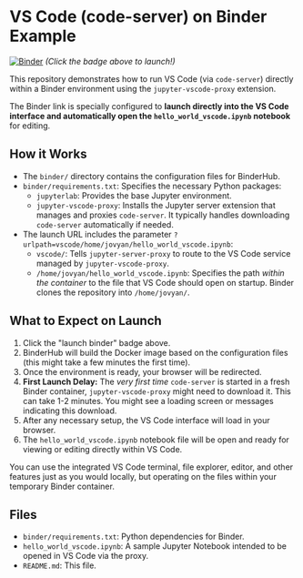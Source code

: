 # VS Code (code-server) on Binder Example

[![Binder](https://mybinder.org/badge_logo.svg)](https://mybinder.org/v2/gh/<YOUR_GITHUB_USERNAME>/<YOUR_REPOSITORY_NAME>/<YOUR_BRANCH_NAME>?urlpath=vscode/home/jovyan/hello_world_vscode.ipynb)
*(Click the badge above to launch!)*

This repository demonstrates how to run VS Code (via `code-server`) directly within a Binder environment using the `jupyter-vscode-proxy` extension.

The Binder link is specially configured to **launch directly into the VS Code interface and automatically open the `hello_world_vscode.ipynb` notebook** for editing.

## How it Works

* The `binder/` directory contains the configuration files for BinderHub.
* `binder/requirements.txt`: Specifies the necessary Python packages:
    * `jupyterlab`: Provides the base Jupyter environment.
    * `jupyter-vscode-proxy`: Installs the Jupyter server extension that manages and proxies `code-server`. It typically handles downloading `code-server` automatically if needed.
* The launch URL includes the parameter `?urlpath=vscode/home/jovyan/hello_world_vscode.ipynb`:
    * `vscode/`: Tells `jupyter-server-proxy` to route to the VS Code service managed by `jupyter-vscode-proxy`.
    * `/home/jovyan/hello_world_vscode.ipynb`: Specifies the path *within the container* to the file that VS Code should open on startup. Binder clones the repository into `/home/jovyan/`.

## What to Expect on Launch

1.  Click the "launch binder" badge above.
2.  BinderHub will build the Docker image based on the configuration files (this might take a few minutes the first time).
3.  Once the environment is ready, your browser will be redirected.
4.  **First Launch Delay:** The *very first time* `code-server` is started in a fresh Binder container, `jupyter-vscode-proxy` might need to download it. This can take 1-2 minutes. You might see a loading screen or messages indicating this download.
5.  After any necessary setup, the VS Code interface will load in your browser.
6.  The `hello_world_vscode.ipynb` notebook file will be open and ready for viewing or editing directly within VS Code.

You can use the integrated VS Code terminal, file explorer, editor, and other features just as you would locally, but operating on the files within your temporary Binder container.

## Files

* `binder/requirements.txt`: Python dependencies for Binder.
* `hello_world_vscode.ipynb`: A sample Jupyter Notebook intended to be opened in VS Code via the proxy.
* `README.md`: This file.